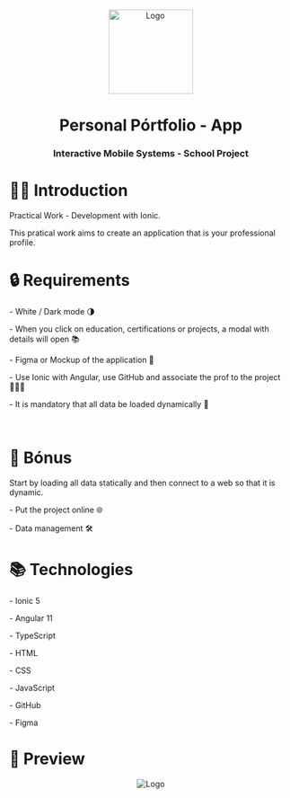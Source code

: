 <br />
<p align="center">
    <img src="https://ionicacademy.com/wp-content/uploads/2017/06/ionic-logo-portrait.png" alt="Logo" width="auto" height="150">
  </a>
  <h1 align="center"> Personal Pórtfolio - App </h1>

  <h3 align="center">Interactive Mobile Systems - School Project</h3>
</p>

# 👋🏼 Introduction

<p>Practical Work - Development with Ionic.</p>
This pratical work aims to create an application that is your professional profile.


# 🔒 Requirements
<p> 
  - White / Dark mode 🌗
</p>
<p> 
  -  When you click on education, certifications or projects, a modal with details will open 📚
</p>
<p>
  - Figma or Mockup of the application 🎨
</p>
<p>
  - Use Ionic with Angular, use GitHub and associate the prof to the project 👨🏽‍💻
</p>
<p>
  - It is mandatory that all data be loaded dynamically 🎲
</p>
</br>

# 🎯 Bónus
Start by loading all data statically and then connect to a web so that it is dynamic.
<p>
  - Put the project online 🌐
</p>
<p>
  - Data management 🛠️
</p>

# 📚 Technologies
<p>
  - Ionic 5 
</p>
<p>
  - Angular 11
</p>
<p>
  - TypeScript
</p>
<p>
  - HTML
</p>
<p>
  - CSS
</p>
<p>
  - JavaScript
</p>
<p>
  - GitHub
</p>
<p>
  - Figma
</p>

# 📱 Preview
<p align="center">
  <img src="" alt="Logo" width="auto" height="auto">
</p>

